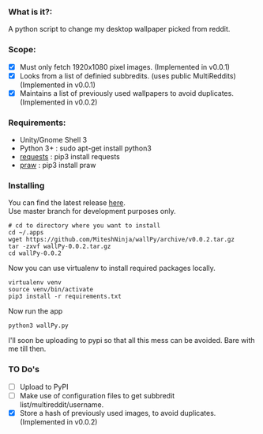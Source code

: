 ### What is it?:

A python script to change my desktop wallpaper picked from reddit.

### Scope:

* [x] Must only fetch 1920x1080 pixel images. (Implemented in v0.0.1)
* [x] Looks from a list of definied subbredits. (uses public MultiReddits) (Implemented in v0.0.1)
* [x] Maintains a list of previously used wallpapers to avoid duplicates. (Implemented in v0.0.2)

### Requirements:

* Unity/Gnome Shell 3
* Python 3+ : sudo apt-get install python3
* [requests](http://docs.python-requests.org/en/latest/) : pip3 install requests
* [praw](https://praw.readthedocs.org/en/stable/) : pip3 install praw


### Installing

You can find the latest release [here](https://github.com/MiteshNinja/wallPy/releases/latest).  
Use master branch for development purposes only.

```shell
# cd to directory where you want to install
cd ~/.apps
wget https://github.com/MiteshNinja/wallPy/archive/v0.0.2.tar.gz
tar -zxvf wallPy-0.0.2.tar.gz
cd wallPy-0.0.2
```

Now you can use virtualenv to install required packages locally.

```
virtualenv venv
source venv/bin/activate
pip3 install -r requirements.txt
```

Now run the app

```
python3 wallPy.py
```

I'll soon be uploading to pypi so that all this mess can be avoided. Bare with me till then.

### TO Do's

* [ ] Upload to PyPI
* [ ] Make use of configuration files to get subbredit list/multireddit/username.
* [x] Store a hash of previously used images, to avoid duplicates. (Implemented in v0.0.2)
